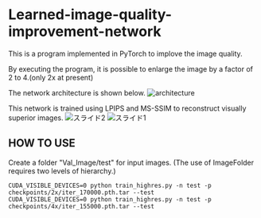 # Learned-image-quality-improvement-network
This is a program implemented in PyTorch to implove the image quality.

By executing the program, it is possible to enlarge the image by a factor of 2 to 4.(only 2x at present)

The network architecture is shown below.
![architecture](https://github.com/Yoshiki172/Learned-image-quality-improvement-network/assets/46835185/d4c46373-b353-40ea-9fa7-0175ecedfb2e)

This network is trained using LPIPS and MS-SSIM to reconstruct visually superior images.
![スライド2](https://github.com/Yoshiki172/Learned-image-quality-improvement-network/assets/46835185/841b48d5-82e4-4327-80e4-f5251236c1cd)
![スライド1](https://github.com/Yoshiki172/Learned-image-quality-improvement-network/assets/46835185/2be8ec5c-01a2-47ca-a67d-6f720f5b1493)


## HOW TO USE
Create a folder "Val_Image/test" for input images.
(The use of ImageFolder requires two levels of hierarchy.)
```
CUDA_VISIBLE_DEVICES=0 python train_highres.py -n test -p checkpoints/2x/iter_170000.pth.tar --test
CUDA_VISIBLE_DEVICES=0 python train_highres.py -n test -p checkpoints/4x/iter_155000.pth.tar --test
```
